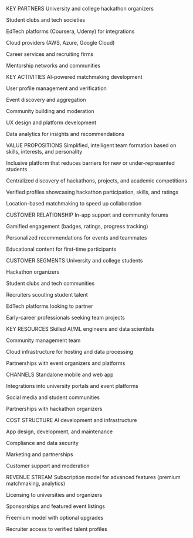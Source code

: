 KEY PARTNERS
University and college hackathon organizers

Student clubs and tech societies

EdTech platforms (Coursera, Udemy) for integrations

Cloud providers (AWS, Azure, Google Cloud)

Career services and recruiting firms

Mentorship networks and communities

KEY ACTIVITIES
AI-powered matchmaking development

User profile management and verification

Event discovery and aggregation

Community building and moderation

UX design and platform development

Data analytics for insights and recommendations

VALUE PROPOSITIONS
Simplified, intelligent team formation based on skills, interests, and personality

Inclusive platform that reduces barriers for new or under-represented students

Centralized discovery of hackathons, projects, and academic competitions

Verified profiles showcasing hackathon participation, skills, and ratings

Location-based matchmaking to speed up collaboration

CUSTOMER RELATIONSHIP
In-app support and community forums

Gamified engagement (badges, ratings, progress tracking)

Personalized recommendations for events and teammates

Educational content for first-time participants

CUSTOMER SEGMENTS
University and college students

Hackathon organizers

Student clubs and tech communities

Recruiters scouting student talent

EdTech platforms looking to partner

Early-career professionals seeking team projects

KEY RESOURCES
Skilled AI/ML engineers and data scientists

Community management team

Cloud infrastructure for hosting and data processing

Partnerships with event organizers and platforms

CHANNELS
Standalone mobile and web app

Integrations into university portals and event platforms

Social media and student communities

Partnerships with hackathon organizers

COST STRUCTURE
AI development and infrastructure

App design, development, and maintenance

Compliance and data security

Marketing and partnerships

Customer support and moderation

REVENUE STREAM
Subscription model for advanced features (premium matchmaking, analytics)

Licensing to universities and organizers

Sponsorships and featured event listings

Freemium model with optional upgrades

Recruiter access to verified talent profiles